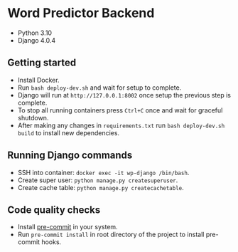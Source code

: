 # Word Predictor Backend
- Python 3.10
- Django 4.0.4

## Getting started
- Install Docker.
- Run `bash deploy-dev.sh` and wait for setup to complete.
- Django will run at `http://127.0.0.1:8002` once setup the previous step is complete.
- To stop all running containers press `Ctrl+C` once and wait for graceful shutdown.
- After making any changes in `requirements.txt` run `bash deploy-dev.sh build` to install new dependencies.

## Running Django commands
- SSH into container: `docker exec -it wp-django /bin/bash`.
- Create super user: `python manage.py createsuperuser`.
- Create cache table: `python manage.py createcachetable`.

## Code quality checks
- Install [pre-commit](https://pre-commit.com/) in your system.
- Run `pre-commit install` in root directory of the project to install pre-commit hooks.

